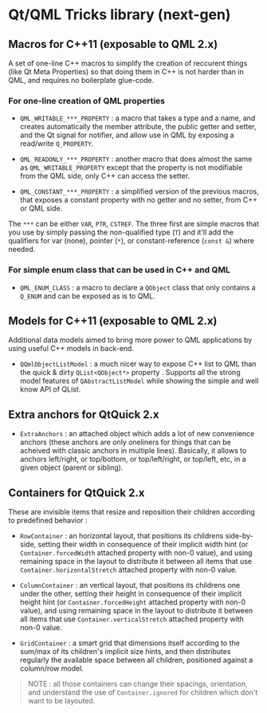 Qt/QML Tricks library (next-gen)
================================


## Macros for C++11 (exposable to QML 2.x)

A set of one-line C++ macros to simplify the creation of reccurent things (like Qt Meta Properties) so that doing them in C++ is not harder than in QML, and requires no boilerplate glue-code.


### For one-line creation of QML properties

* `QML_WRITABLE_***_PROPERTY` : a macro that takes a type and a name, and creates automatically the member attribute, the public getter and setter, and the Qt signal for notifier, and allow use in QML by exposing a read/write `Q_PROPERTY`.

* `QML_READONLY_***_PROPERTY` : another macro that does almost the same as `QML_WRITABLE_PROPERTY` except that the property is not modifiable from the QML side, only C++ can access the setter.

* `QML_CONSTANT_***_PROPERTY` : a simplified version of the previous macros, that exposes a constant property with no getter and no setter, from C++ or QML side.

The `***` can be either `VAR`, `PTR`, `CSTREF`. The three first are simple macros that you use by simply passing the non-qualified type (`T`) and it'll add the qualifiers for var (none), pointer (`*`), or constant-reference (`const &`) where needed.


### For simple enum class that can be used in C++ and QML

* `QML_ENUM_CLASS` : a macro to declare a `QObject` class that only contains a `Q_ENUM` and can be exposed as is to QML.


## Models for C++11 (exposable to QML 2.x)

Additional data models aimed to bring more power to QML applications by using useful C++ models in back-end.

* `QQmlObjectListModel` : a much nicer way to expose C++ list to QML than the quick & dirty `QList<QObject*>` property . Supports all the strong model features of `QAbstractListModel` while showing the simple and well know API of QList.


## Extra anchors for QtQuick 2.x

* `ExtraAnchors` : an attached object which adds a lot of new convenience anchors (these anchors are only oneliners for things that can be acheived with classic anchors in multiple lines). Basically, it allows to anchors left/right, or top/bottom, or top/left/right, or top/left, etc, in a given object (parent or sibling).


## Containers for QtQuick 2.x

These are invisible items that resize and reposition their children according to predefined behavior :

* `RowContainer` : an horizontal layout, that positions its childrens side-by-side, setting their width in consequence of their implicit width hint (or `Container.forcedWidth` attached property with non-0 value), and using remaining space in the layout to distribute it between all items that use `Container.horizontalStretch` attached property with non-0 value.

* `ColumnContainer` : an vertical layout, that positions its childrens one under the other, setting their height in consequence of their implicit height hint (or `Container.forcedHeight` attached property with non-0 value), and using remaining space in the layout to distribute it between all items that use `Container.verticalStretch` attached property with non-0 value.

* `GridContainer` : a smart grid that dimensions itself according to the sum/max of its children's implicit size hints, and then distributes regularly the available space between all children, positioned against a column/row model.

> NOTE : all those containers can change their spacings, orientation, and understand the use of `Container.ignored` for children which don't want to be layouted.
